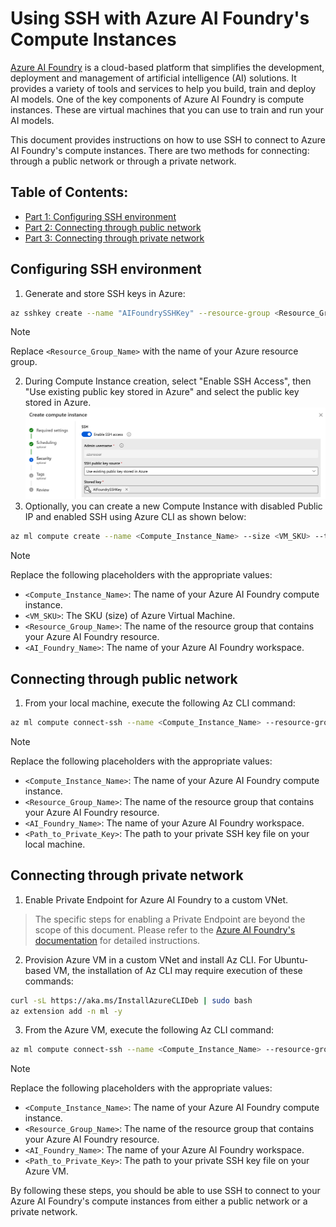 # Using SSH with Azure AI Foundry's Compute Instances

[Azure AI Foundry](https://learn.microsoft.com/en-us/azure/ai-studio/) is a cloud-based platform that simplifies the development, deployment and management of artificial intelligence (AI) solutions. It provides a variety of tools and services to help you build, train and deploy AI models. One of the key components of Azure AI Foundry is compute instances. These are virtual machines that you can use to train and run your AI models.

This document provides instructions on how to use SSH to connect to Azure AI Foundry's compute instances. There are two methods for connecting: through a public network or through a private network.

## Table of Contents:
* [Part 1: Configuring SSH environment](#configuring-ssh-environment)
* [Part 2: Connecting through public network](#connecting-through-public-network)
* [Part 3: Connecting through private network](#connecting-through-private-network)

## Configuring SSH environment
1. Generate and store SSH keys in Azure:
``` bash
az sshkey create --name "AIFoundrySSHKey" --resource-group <Resource_Group_Name>
```
> [!NOTE]
> Replace `<Resource_Group_Name>` with the name of your Azure resource group.
2. During Compute Instance creation, select "Enable SSH Access", then "Use existing public key stored in Azure" and select the public key stored in Azure.
![UI_SSH_Config](images/AIFoundry_SSH_Config.png)
3. Optionally, you can create a new Compute Instance with disabled Public IP and enabled SSH using Azure CLI as shown below:
``` bash
az ml compute create --name <Compute_Instance_Name> --size <VM_SKU> --type ComputeInstance --resource-group <Resource_Group_Name> --workspace-name <AI_Foundry_Name> --enable-node-public-ip False --ssh-public-access-enabled True
```
> [!NOTE]
> Replace the following placeholders with the appropriate values:
>    *   `<Compute_Instance_Name>`: The name of your Azure AI Foundry compute instance.
>    *   `<VM_SKU>`: The SKU (size) of Azure Virtual Machine.
>    *   `<Resource_Group_Name>`: The name of the resource group that contains your Azure AI Foundry resource.
>    *   `<AI_Foundry_Name>`: The name of your Azure AI Foundry workspace.

## Connecting through public network
1.  From your local machine, execute the following Az CLI command:
``` bash
az ml compute connect-ssh --name <Compute_Instance_Name> --resource-group <Resource_Group_Name> --workspace-name <AI_Foundry_Name> --private-key-file-path <Path_to_Private_Key>
```
> [!NOTE]
> Replace the following placeholders with the appropriate values:
>    *   `<Compute_Instance_Name>`: The name of your Azure AI Foundry compute instance.
>    *   `<Resource_Group_Name>`: The name of the resource group that contains your Azure AI Foundry resource.
>    *   `<AI_Foundry_Name>`: The name of your Azure AI Foundry workspace.
>    *   `<Path_to_Private_Key>`: The path to your private SSH key file on your local machine.

## Connecting through private network
1. Enable Private Endpoint for Azure AI Foundry to a custom VNet.
> The specific steps for enabling a Private Endpoint are beyond the scope of this document. Please refer to the [Azure AI Foundry's documentation](https://learn.microsoft.com/en-us/azure/ai-studio/how-to/configure-private-link) for detailed instructions.
2.  Provision Azure VM in a custom VNet and install Az CLI. For Ubuntu-based VM, the installation of Az CLI may require execution of these commands:
``` bash
curl -sL https://aka.ms/InstallAzureCLIDeb | sudo bash 
az extension add -n ml -y
```
3.  From the Azure VM, execute the following Az CLI command:
``` bash
az ml compute connect-ssh --name <Compute_Instance_Name> --resource-group <Resource_Group_Name> --workspace-name <AI_Foundry_Name> --private-key-file-path <Path_to_Private_Key>
```
> [!NOTE]
> Replace the following placeholders with the appropriate values:
>    *   `<Compute_Instance_Name>`: The name of your Azure AI Foundry compute instance.
>    *   `<Resource_Group_Name>`: The name of the resource group that contains your Azure AI Foundry resource.
>    *   `<AI_Foundry_Name>`: The name of your Azure AI Foundry workspace.
>    *   `<Path_to_Private_Key>`: The path to your private SSH key file on your Azure VM.

By following these steps, you should be able to use SSH to connect to your Azure AI Foundry's compute instances from either a public network or a private network.
